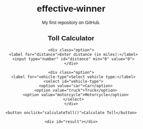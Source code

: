 # effective-winner
My first repository on GitHub.
<!DOCTYPE html>
<html lang="en">
<head>
  <meta charset="UTF-8">
  <meta name="viewport" content="width=device-width, initial-scale=1.0">
  <style>
    body {
      font-family: Arial, sans-serif;
      text-align: center;
      margin: 20px;
    }

    #toll-container {
      max-width: 400px;
      margin: auto;
      padding: 20px;
      border: 1px solid #ccc;
      border-radius: 5px;
    }

    .option {
      margin-bottom: 10px;
    }
  </style>
  <title>Toll Calculator</title>
</head>
<body>

  <div id="toll-container">
    <h2>Toll Calculator</h2>

    <div class="option">
      <label for="distance">Enter distance (in miles):</label>
      <input type="number" id="distance" min="0" value="0">
    </div>

    <div class="option">
      <label for="vehicle-type">Select vehicle type:</label>
      <select id="vehicle-type">
        <option value="car">Car</option>
        <option value="truck">Truck</option>
        <option value="motorcycle">Motorcycle</option>
      </select>
    </div>

    <button onclick="calculateToll()">Calculate Toll</button>

    <div id="result"></div>
  </div>

  <script>
    function calculateToll() {
      const distance = parseFloat(document.getElementById('distance').value);
      const vehicleType = document.getElementById('vehicle-type').value;

      if (isNaN(distance) || distance < 0) {
        alert('Please enter a valid distance.');
        return;
      }

      let tollRate;

      switch (vehicleType) {
        case 'car':
          tollRate = 0.1;
          break;
        case 'truck':
          tollRate = 0.2;
          break;
        case 'motorcycle':
          tollRate = 0.05;
          break;
        default:
          alert('Invalid vehicle type.');
          return;
      }

      const tollAmount = distance * tollRate;

      const resultContainer = document.getElementById('result');
      resultContainer.innerHTML = `<p>Toll Amount: $${tollAmount.toFixed(2)}</p>`;
    }
  </script>

</body>
</html>

